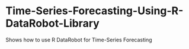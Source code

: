 # Time-Series-Forecasting-Using-R-DataRobot-Library
Shows how to use R DataRobot for Time-Series Forecasting
